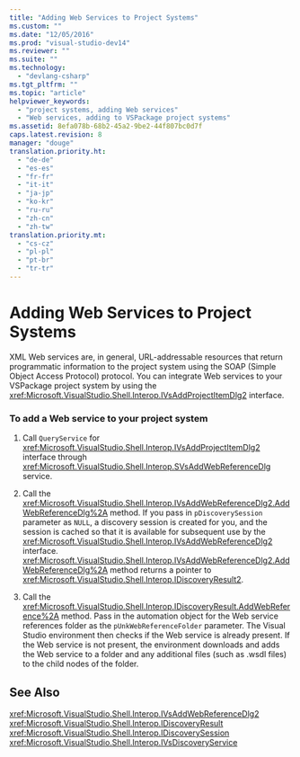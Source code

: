 ```yaml
---
title: "Adding Web Services to Project Systems"
ms.custom: ""
ms.date: "12/05/2016"
ms.prod: "visual-studio-dev14"
ms.reviewer: ""
ms.suite: ""
ms.technology: 
  - "devlang-csharp"
ms.tgt_pltfrm: ""
ms.topic: "article"
helpviewer_keywords: 
  - "project systems, adding Web services"
  - "Web services, adding to VSPackage project systems"
ms.assetid: 8efa078b-68b2-45a2-9be2-44f807bc0d7f
caps.latest.revision: 8
manager: "douge"
translation.priority.ht: 
  - "de-de"
  - "es-es"
  - "fr-fr"
  - "it-it"
  - "ja-jp"
  - "ko-kr"
  - "ru-ru"
  - "zh-cn"
  - "zh-tw"
translation.priority.mt: 
  - "cs-cz"
  - "pl-pl"
  - "pt-br"
  - "tr-tr"
---
```

# Adding Web Services to Project Systems
XML Web services are, in general, URL-addressable resources that return programmatic information to the project system using the SOAP (Simple Object Access Protocol) protocol. You can integrate Web services to your VSPackage project system by using the <xref:Microsoft.VisualStudio.Shell.Interop.IVsAddProjectItemDlg2> interface.  
  
### To add a Web service to your project system  
  
1.  Call `QueryService` for <xref:Microsoft.VisualStudio.Shell.Interop.IVsAddProjectItemDlg2> interface through <xref:Microsoft.VisualStudio.Shell.Interop.SVsAddWebReferenceDlg> service.  
  
2.  Call the <xref:Microsoft.VisualStudio.Shell.Interop.IVsAddWebReferenceDlg2.AddWebReferenceDlg%2A> method. If you pass in `pDiscoverySession` parameter as `NULL`, a discovery session is created for you, and the session is cached so that it is available for subsequent use by the <xref:Microsoft.VisualStudio.Shell.Interop.IVsAddWebReferenceDlg2> interface. <xref:Microsoft.VisualStudio.Shell.Interop.IVsAddWebReferenceDlg2.AddWebReferenceDlg%2A> method returns a pointer to <xref:Microsoft.VisualStudio.Shell.Interop.IDiscoveryResult2>.  
  
3.  Call the <xref:Microsoft.VisualStudio.Shell.Interop.IDiscoveryResult.AddWebReference%2A> method. Pass in the automation object for the Web service references folder as the `pUnkWebReferenceFolder` parameter. The Visual Studio environment then checks if the Web service is already present. If the Web service is not present, the environment downloads and adds the Web service to a folder and any additional files (such as .wsdl files) to the child nodes of the folder.  
  
## See Also  
 <xref:Microsoft.VisualStudio.Shell.Interop.IVsAddWebReferenceDlg2>   
 <xref:Microsoft.VisualStudio.Shell.Interop.IDiscoveryResult>   
 <xref:Microsoft.VisualStudio.Shell.Interop.IDiscoverySession>   
 <xref:Microsoft.VisualStudio.Shell.Interop.IVsDiscoveryService>